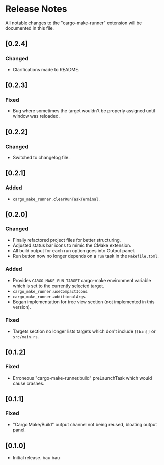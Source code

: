 # Release Notes

All notable changes to the "cargo-make-runner" extension will be documented in this file.

## [0.2.4]

### Changed
- Clarifications made to README.

## [0.2.3]

### Fixed
- Bug where sometimes the target wouldn't be properly assigned until window was reloaded.

## [0.2.2]

### Changed
- Switched to changelog file.

## [0.2.1]

### Added
- `cargo_make_runner.clearRunTaskTerminal`.

## [0.2.0]

### Changed
- Finally refactored project files for better structuring.
- Adjusted status bar icons to mimic the CMake extension.
- All build output for each run option goes into Output panel.
- Run button now no longer depends on a `run` task in the `Makefile.toml`.

### Added
- Provides `CARGO_MAKE_RUN_TARGET` cargo-make environment variable which is set to the currently selected target.
- `cargo_make_runner.useCompactIcons`.
- `cargo_make_runner.additionalArgs`.
- Began implementation for tree view section (not implemented in this version).

### Fixed
- Targets section no longer lists targets which don't include `[[bin]]` or `src/main.rs`.

## [0.1.2]

### Fixed 
- Erroneous "cargo-make-runner.build" preLaunchTask which would cause crashes.

## [0.1.1]

### Fixed 
- "Cargo Make/Build" output channel not being reused, bloating output panel.

## [0.1.0]
- Initial release. bau bau
